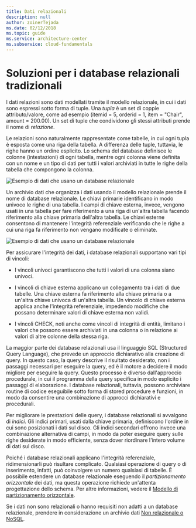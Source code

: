 ```yaml
---
title: Dati relazionali
description: null
author: zoinerTejada
ms.date: 02/12/2018
ms.topic: guide
ms.service: architecture-center
ms.subservice: cloud-fundamentals
---
```


# <a name="traditional-relational-database-solutions"></a>Soluzioni per i database relazionali tradizionali

I dati relazioni sono dati modellati tramite il modello relazionale, in cui i dati sono espressi sotto forma di tuple. Una *tupla* è un set di coppie attributo/valore, come ad esempio (itemid = 5, orderid = 1, item = "Chair", amount = 200.00). Un set di tuple che condividono gli stessi attributi prende il nome di *relazione*.

Le relazioni sono naturalmente rappresentate come tabelle, in cui ogni tupla è esposta come una riga della tabella. A differenza delle tuple, tuttavia, le righe hanno un ordine esplicito. Lo schema del database definisce le colonne (intestazioni) di ogni tabella, mentre ogni colonna viene definita con un nome e un tipo di dati per tutti i valori archiviati in tutte le righe della tabella che compongono la colonna.

![Esempio di dati che usano un database relazionale](../images/example-relational.png)

Un archivio dati che organizza i dati usando il modello relazionale prende il nome di database relazionale. Le chiavi primarie identificano in modo univoco le righe di una tabella. I campi di chiave esterna, invece, vengono usati in una tabella per fare riferimento a una riga di un'altra tabella facendo riferimento alla chiave primaria dell'altra tabella. Le chiavi esterne consentono di mantenere l'integrità referenziale verificando che le righe a cui una riga fa riferimento non vengano modificate o eliminate.

![Esempio di dati che usano un database relazionale](../images/example-relational2.png)

Per assicurare l'integrità dei dati, i database relazionali supportano vari tipi di vincoli:

- I vincoli univoci garantiscono che tutti i valori di una colonna siano univoci.

- I vincoli di chiave esterna applicano un collegamento tra i dati di due tabelle. Una chiave esterna fa riferimento alla chiave primaria o a un'altra chiave univoca di un'altra tabella. Un vincolo di chiave esterna applica anche l'integrità referenziale, impedendo modifiche che possano determinare valori di chiave esterna non validi.

- I vincoli CHECK, noti anche come vincoli di integrità di entità, limitano i valori che possono essere archiviati in una colonna o in relazione ai valori di altre colonne della stessa riga.

La maggior parte dei database relazionali usa il linguaggio SQL (Structured Query Language), che prevede un approccio dichiarativo alla creazione di query. In questo caso, la query descrive il risultato desiderato, non i passaggi necessari per eseguire la query, ed è il motore a decidere il modo migliore per eseguire la query. Questo processo è diverso dall'approccio procedurale, in cui il programma della query specifica in modo esplicito i passaggi di elaborazione. I database relazionali, tuttavia, possono archiviare routine di codice eseguibile sotto forma di stored procedure e funzioni, in modo da consentire una combinazione di approcci dichiarativi e procedurali.

Per migliorare le prestazioni delle query, i database relazionali si avvalgono di *indici*. Gli indici primari, usati dalla chiave primaria, definiscono l'ordine in cui sono posizionati i dati sul disco. Gli indici secondari offrono invece una combinazione alternativa di campi, in modo da poter eseguire query sulle righe desiderate in modo efficiente, senza dover riordinare l'intero volume di dati sul disco.

Poiché i database relazionali applicano l'integrità referenziale, ridimensionarli può risultare complicato. Qualsiasi operazione di query o di inserimento, infatti, può coinvolgere un numero qualsiasi di tabelle. È possibile estendere un database relazionale eseguendo il *partizionamento orizzontale* dei dati, ma questa operazione richiede un'attenta progettazione dello schema. Per altre informazioni, vedere il [Modello di partizionamento orizzontale](../../patterns/sharding.md).

Se i dati non sono relazionali o hanno requisiti non adatti a un database relazionale, prendere in considerazione un archivio dati [Non relazionale o NoSQL](../big-data/non-relational-data.md).
